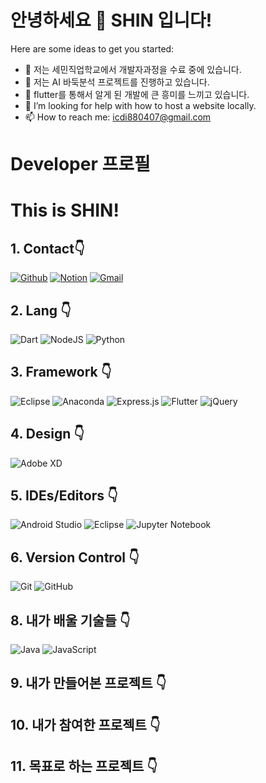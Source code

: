 안녕하세요 👋 SHIN 입니다! 
==============
<!--
**username/username** is a ✨ _special_ ✨ repository because its `README.md` (this file) appears on your GitHub profile.
-->

Here are some ideas to get you started:

- 🔭 저는 세민직업학교에서 개발자과정을 수료 중에 있습니다.
- 🌱 저는 AI 바둑분석 프로젝트를 진행하고 있습니다. 
- 👯 flutter를 통해서 알게 된 개발에 큰 흥미를 느끼고 있습니다.  
- 🤔 I’m looking for help with how to host a website locally.
- 📫 How to reach me: icdi880407@gmail.com

Developer 프로필
==============

# This is SHIN!

## 1. Contact👇 

[![Github](https://img.shields.io/badge/-Github-000?style=flat&logo=Github&logoColor=white)](https://github.com/youyoung00)
[![Notion](https://img.shields.io/badge/-Notion-blue?style=flat&logo=Linkedin&logoColor=white)](https://factual-akubra-49f.notion.site/SHIN-d3b13de8b23047bd869a7a737155a13d)
[![Gmail](https://img.shields.io/badge/-Gmail-c14438?style=flat&logo=Gmail&logoColor=white)](mailto:icdi880407@gmail.com)



## 2. Lang 👇

![Dart](https://img.shields.io/badge/dart-%230175C2.svg?style=for-the-badge&logo=dart&logoColor=white)
![NodeJS](https://img.shields.io/badge/node.js-6DA55F?style=for-the-badge&logo=node.js&logoColor=white)
![Python](https://img.shields.io/badge/python-3670A0?style=for-the-badge&logo=python&logoColor=ffdd54)


## 3. Framework 👇

![Eclipse](https://img.shields.io/badge/Eclipse-FE7A16.svg?style=for-the-badge&logo=Eclipse&logoColor=white)
![Anaconda](https://img.shields.io/badge/Anaconda-%2344A833.svg?style=for-the-badge&logo=anaconda&logoColor=white)
![Express.js](https://img.shields.io/badge/express.js-%23404d59.svg?style=for-the-badge&logo=express&logoColor=%2361DAFB)
![Flutter](https://img.shields.io/badge/Flutter-%2302569B.svg?style=for-the-badge&logo=Flutter&logoColor=white)
![jQuery](https://img.shields.io/badge/jquery-%230769AD.svg?style=for-the-badge&logo=jquery&logoColor=white)

## 4. Design 👇


![Adobe XD](https://img.shields.io/badge/Adobe%20XD-470137?style=for-the-badge&logo=Adobe%20XD&logoColor=#FF61F6)

## 5. IDEs/Editors 👇


![Android Studio](https://img.shields.io/badge/Android%20Studio-3DDC84.svg?style=for-the-badge&logo=android-studio&logoColor=white)
![Eclipse](https://img.shields.io/badge/Eclipse-FE7A16.svg?style=for-the-badge&logo=Eclipse&logoColor=white)
![Jupyter Notebook](https://img.shields.io/badge/jupyter-%23FA0F00.svg?style=for-the-badge&logo=jupyter&logoColor=white)

## 6. Version Control 👇


![Git](https://img.shields.io/badge/git-%23F05033.svg?style=for-the-badge&logo=git&logoColor=white)
![GitHub](https://img.shields.io/badge/github-%23121011.svg?style=for-the-badge&logo=github&logoColor=white)


## 8. 내가 배울 기술들 👇

![Java](https://img.shields.io/badge/java-%23ED8B00.svg?style=for-the-badge&logo=java&logoColor=white)
![JavaScript](https://img.shields.io/badge/javascript-%23323330.svg?style=for-the-badge&logo=javascript&logoColor=%23F7DF1E)

## 9. 내가 만들어본 프로젝트 👇


## 10. 내가 참여한 프로젝트 👇
## 11. 목표로 하는 프로젝트 👇